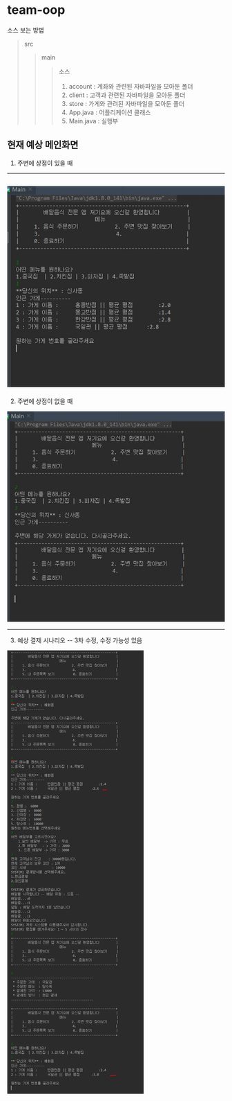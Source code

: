 team-oop
======================

소스 보는 방법
> src
>> main
>>> 소스
>>> 1. account : 계좌와 관련된 자바파일을 모아둔 폴더
>>> 2. client  : 고객과 관련된 자바파일을 모아둔 폴더
>>> 3. store   : 가게와 관려된 자바파일을 모아둔 폴더
>>> 4. App.java   : 어플리케이션 클래스
>>> 5. Main.java  : 실행부

현재 예상 메인화면
--------------------------------------------------
1. 주변에 상점이 있을 때 
--------------------------------------------------
![test](./image/yesStore.JPG)
--------------------------------------------------
2. 주변에 상점이 없을 때

![test](./image/noStore.JPG)

----------------------------------------------------
3. 예상 결제 시나리오 -- 3차 수정, 수정 가능성 있음
 
![test](./image/tradeTest3.JPG)
